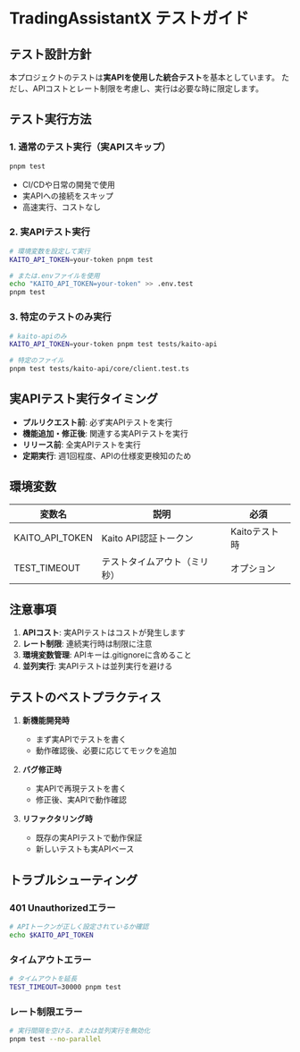 # TradingAssistantX テストガイド

## テスト設計方針

本プロジェクトのテストは**実APIを使用した統合テスト**を基本としています。
ただし、APIコストとレート制限を考慮し、実行は必要な時に限定します。

## テスト実行方法

### 1. 通常のテスト実行（実APIスキップ）
```bash
pnpm test
```
- CI/CDや日常の開発で使用
- 実APIへの接続をスキップ
- 高速実行、コストなし

### 2. 実APIテスト実行
```bash
# 環境変数を設定して実行
KAITO_API_TOKEN=your-token pnpm test

# または.envファイルを使用
echo "KAITO_API_TOKEN=your-token" >> .env.test
pnpm test
```

### 3. 特定のテストのみ実行
```bash
# kaito-apiのみ
KAITO_API_TOKEN=your-token pnpm test tests/kaito-api

# 特定のファイル
pnpm test tests/kaito-api/core/client.test.ts
```

## 実APIテスト実行タイミング

- **プルリクエスト前**: 必ず実APIテストを実行
- **機能追加・修正後**: 関連する実APIテストを実行
- **リリース前**: 全実APIテストを実行
- **定期実行**: 週1回程度、APIの仕様変更検知のため

## 環境変数

| 変数名 | 説明 | 必須 |
|--------|------|------|
| KAITO_API_TOKEN | Kaito API認証トークン | Kaitoテスト時 |
| TEST_TIMEOUT | テストタイムアウト（ミリ秒） | オプション |

## 注意事項

1. **APIコスト**: 実APIテストはコストが発生します
2. **レート制限**: 連続実行時は制限に注意
3. **環境変数管理**: APIキーは.gitignoreに含めること
4. **並列実行**: 実APIテストは並列実行を避ける

## テストのベストプラクティス

1. **新機能開発時**
   - まず実APIでテストを書く
   - 動作確認後、必要に応じてモックを追加

2. **バグ修正時**
   - 実APIで再現テストを書く
   - 修正後、実APIで動作確認

3. **リファクタリング時**
   - 既存の実APIテストで動作保証
   - 新しいテストも実APIベース

## トラブルシューティング

### 401 Unauthorizedエラー
```bash
# APIトークンが正しく設定されているか確認
echo $KAITO_API_TOKEN
```

### タイムアウトエラー
```bash
# タイムアウトを延長
TEST_TIMEOUT=30000 pnpm test
```

### レート制限エラー
```bash
# 実行間隔を空ける、または並列実行を無効化
pnpm test --no-parallel
```